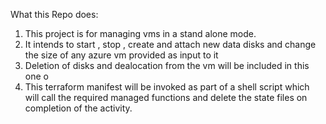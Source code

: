 What this Repo does:

1. This project is for managing vms in a stand alone mode.
2. It intends to start , stop , create and attach new data disks and change the size of any azure vm provided as input to it
3. Deletion of disks and dealocation from the vm will be included in this one o
4. This terraform manifest will be invoked as part of a shell script which will call the required managed functions and delete the state files on completion of the activity.
